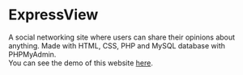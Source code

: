 # ExpressView
A social networking site where users can share their opinions about anything. Made with HTML, CSS, PHP and MySQL database with PHPMyAdmin.<br>
You can see the demo of this website <a href="https://youtu.be/9wlTQjjc8SU">here</a>.
